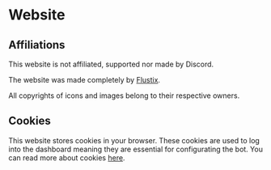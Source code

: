 # Website

## Affiliations
This website is not affiliated, supported nor made by Discord.

The website was made completely by [Flustix](https://github.com/Flustix).

All copyrights of icons and images belong to their respective owners.

## Cookies
This website stores cookies in your browser. These cookies are used to log into the dashboard meaning they are essential for configurating the bot. You can read more about cookies [here](https://en.wikipedia.org/wiki/HTTP_cookie).